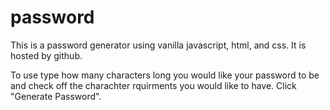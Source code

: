 # password

This is a password generator using vanilla javascript, html, and css. It is hosted by github.

To use type how many characters long you would like your password to be and check off the charachter rquirments you would like to have. Click "Generate Password".

